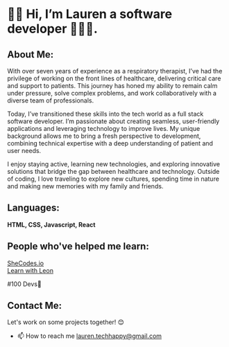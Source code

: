 <h1> 👋🏾 Hi, I’m Lauren a software developer 👩🏾‍💻.</h1>
<h2> About Me: </h2>
   <p>
             With over seven years of experience as a respiratory therapist, I’ve had the privilege of working on the front lines of healthcare, delivering critical care and support to patients. This journey has honed my ability to remain calm under pressure, solve complex problems, and work collaboratively with a diverse team of professionals.</p>
			
 <p>Today, I’ve transitioned these skills into the tech world as a full stack software developer. I’m passionate about creating seamless, user-friendly applications and leveraging technology to improve lives. My unique background allows me to bring a fresh perspective to development, combining technical expertise with a deep understanding of patient and user needs.</p>

<p>I enjoy staying active, learning new technologies, and exploring innovative solutions that bridge the gap between healthcare and technology. Outside of coding, I love traveling to explore new cultures, spending time in nature and making new memories with my family and friends.</p>

<h2>Languages:</h2>
<b>HTML, CSS, Javascript, React </b>

<h2> People who've helped me learn:</h2>
 <a href="https://www.shecodes.io/"> SheCodes.io </a>
<br>
 <a href="https://www.youtube.com/@learnwithleon"> Learn with Leon </a>  
<p>#100 Devs💞️</p>
 
<h2> Contact Me:</h2>
<p> Let's work on some projects together! 😊</p>

- 📫 How to reach me <a href="mailto:lauren.techhappy@gmail.com" >lauren.techhappy@gmail.com</a>
<!---
lnevans89/lnevans89 is a ✨ special ✨ repository because its `README.md` (this file) appears on your GitHub profile.
You can click the Preview link to take a look at your changes.
--->

